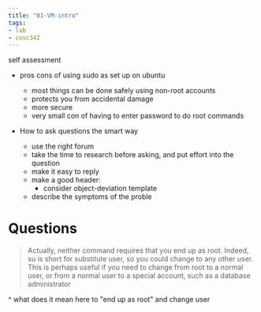 ```yaml
---
title: "01-VM-intro"
tags: 
- lab
- cosc342
---
```


self assessment
- pros cons of using sudo as set up on ubuntu
	- most things can be done safely using non-root accounts
	- protects you from accidental damage 
	- more secure
	- very small con of having to enter password to do root commands

- How to ask questions the smart way
	- use the right forum
	- take the time to research before asking, and put effort into the question
	- make it easy to reply
	- make a good header: 
		- consider object-deviation template
	- describe the symptoms of the proble
	
# Questions
> Actually, neither command requires that you end up as root. Indeed, su is short for substitute user, so you could change to any other user. This is perhaps useful if you need to change from root to a normal user, or from a normal user to a special account, such as a database administrator

^ what does it mean here to "end up as root" and change user